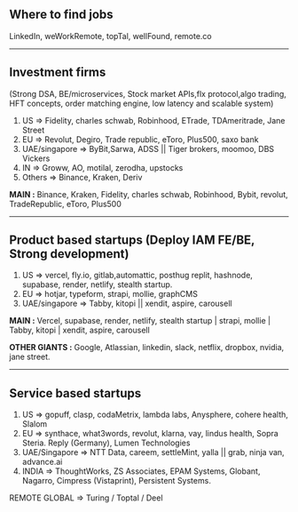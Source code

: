 ## Where to find jobs

LinkedIn, weWorkRemote, topTal, wellFound, remote.co

----

## Investment firms 

(Strong DSA, BE/microservices, Stock market APIs,flx protocol,algo trading, HFT concepts, order matching engine, low latency and scalable system)

1. US => Fidelity, charles schwab, Robinhood, ETrade, TDAmeritrade, Jane Street 
2. EU => Revolut, Degiro, Trade republic, eToro, Plus500, saxo bank
3. UAE/singapore => ByBit,Sarwa, ADSS || Tiger brokers, moomoo, DBS Vickers 
4. IN => Groww, AO, motilal, zerodha, upstocks
5. Others => Binance, Kraken, Deriv 

**MAIN :** Binance, Kraken, Fidelity, charles schwab, Robinhood, Bybit, revolut, TradeRepublic, eToro, Plus500

----


## Product based startups (Deploy IAM FE/BE, Strong development)

1. US => vercel, fly.io, gitlab,automattic, posthug replit, hashnode, supabase, render, netlify, stealth startup.
2. EU => hotjar, typeform, strapi, mollie, graphCMS
3. UAE/singapore => Tabby, kitopi || xendit, aspire, carousell

**MAIN :** Vercel, supabase, render, netlify, stealth startup | strapi, mollie | Tabby, kitopi | xendit, aspire, carousell

**OTHER GIANTS :** Google, Atlassian, linkedin, slack, netflix, dropbox, nvidia, jane street.

----


## Service based startups
1. US => gopuff, clasp, codaMetrix, lambda labs, Anysphere, cohere health, Slalom 
2. EU => synthace, what3words, revolut, klarna, vay, lindus health, Sopra Steria. Reply (Germany), Lumen Technologies
3. UAE/Singapore => NTT Data, careem, settleMint, yalla || grab, ninja van, advance.ai
4. INDIA => ThoughtWorks, ZS Associates, EPAM Systems, Globant, Nagarro, Cimpress (Vistaprint), Persistent Systems.

REMOTE GLOBAL => Turing / Toptal / Deel










